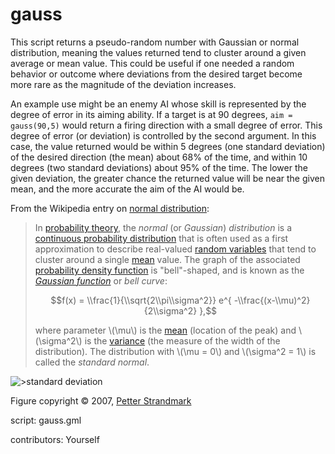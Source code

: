 gauss
=====

This script returns a pseudo-random number with Gaussian or normal 
distribution, meaning the values returned tend to cluster around a given 
average or mean value. This could be useful if one needed a random 
behavior or outcome where deviations from the desired target become more 
rare as the magnitude of the deviation increases.

An example use might be an enemy AI whose skill is represented by the 
degree of error in its aiming ability. If a target is at 90 degrees, 
`aim = gauss(90,5)` would return a firing direction with a small degree 
of error. This degree of error (or deviation) is controlled by the second 
argument. In this case, the value returned would be within 5 degrees 
(one standard deviation) of the desired direction (the mean) about 68% of
the time, and within 10 degrees (two standard deviations) about 95% of the 
time. The lower the given deviation, the greater chance the returned value 
will be near the given mean, and the more accurate the aim of the AI would be.

From the Wikipedia entry on [normal distribution]:

> In [probability theory], the *normal* (or *Gaussian*) *distribution*
> is a [continuous probability distribution] that is often used as a first 
> approximation to describe real-valued [random variables] that tend to 
> cluster around a single [mean] value. The graph of the associated 
> [probability density function] is "bell"-shaped, and is known as the 
> *[Gaussian function]* or *bell curve*:
>
> $$f(x) = \\frac{1}{\\sqrt{2\\pi\\sigma^2}} e^{ -\\frac{(x-\\mu)^2}{2\\sigma^2} },$$
>
> where parameter \\(\\mu\\) is the [mean] (location of the peak) and 
> \\(\\sigma^2\\) is the [variance] (the measure of the width of the 
> distribution). The distribution with \\(\\mu = 0\\) and \\(\\sigma^2 = 1\\) is 
> called the *standard normal*.

![>standard deviation](http://img20.imageshack.us/img20/3907/250pxstandarddeviationd.png "standard deviation")

Figure copyright &copy; 2007, [Petter Strandmark]

script: gauss.gml

contributors: Yourself

[normal distribution]: http://en.wikipedia.org/wiki/Normal_distribution 
[probability theory]: http://en.wikipedia.org/wiki/Probability_theory 
[continuous probability distribution]: http://en.wikipedia.org/wiki/Continuous_probability_distribution#Continuous_probability_distribution
[random variables]: http://en.wikipedia.org/wiki/Random_variable
[mean]: http://en.wikipedia.org/wiki/Mean
[probability density function]: http://en.wikipedia.org/wiki/Probability_density_function 
[Gaussian function]: http://en.wikipedia.org/wiki/Gaussian_function 
[variance]: http://en.wikipedia.org/wiki/Variance 
[Petter Strandmark]: http://en.wikipedia.org/wiki/File:Standard_deviation_diagram.svg